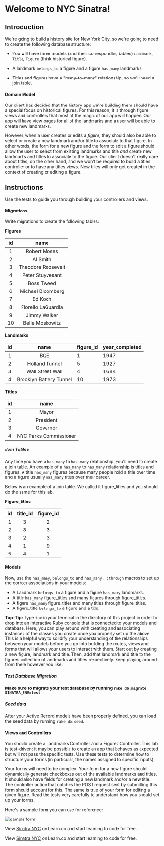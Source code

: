 # Welcome to NYC Sinatra!

## Introduction

We're going to build a history site for New York City, so we're going to need to
create the following database structure:

- You will have three models (and their corresponding tables) `Landmark`, `Title`,
  `Figure` (think historical figure).

- A landmark `belongs_to` a figure and a figure `has_many` landmarks.
- Titles and figures have a "many-to-many" relationship, so we'll need a join table.

#### Domain Model

Our client has decided that the history app we're building them should have a
special focus on historical figures. For this reason, it is through figure views
and controllers that most of the magic of our app will happen. Our app will have
view pages for all of the landmarks and a user will be able to create new
landmarks.

However, when a user creates or edits a _figure_, they should also be able
to select or create a new landmark and/or title to associate to that figure. In
other words, the form for a new figure and the form to edit a figure should
allow the user to select from existing landmarks and title _and_ create new
landmarks and titles to associate to the figure. Our client doesn't really care
about titles, on the other hand, and we won't be required to build a titles
controller or to have any titles views. New titles will only get created in the
context of creating or editing a figure.

## Instructions

Use the tests to guide you through building your controllers and views.

#### Migrations

Write migrations to create the following tables:

**Figures**

| **id** |      **name**      |
| :----: | :----------------: |
|   1    |    Robert Moses    |
|   2    |      Al Smith      |
|   3    | Theodore Roosevelt |
|   4    |  Peter Stuyvesant  |
|   5    |     Boss Tweed     |
|   6    | Michael Bloomberg  |
|   7    |      Ed Koch       |
|   8    | Fiorello LaGuardia |
|   9    |    Jimmy Walker    |
|   10   |  Belle Moskowitz   |

**Landmarks**

| **id** |        **name**         | **figure_id** | **year_completed** |
| :----: | :---------------------: | :------------ | ------------------ |
|   1    |           BQE           | 1             | 1947               |
|   2    |     Holland Tunnel      | 5             | 1927               |
|   3    |    Wall Street Wall     | 4             | 1684               |
|   4    | Brooklyn Battery Tunnel | 10            | 1973               |

**Titles**

| **id** |        **name**        |
| :----: | :--------------------: |
|   1    |         Mayor          |
|   2    |       President        |
|   3    |        Governor        |
|   4    | NYC Parks Commissioner |

##### Join Tables

Any time you have a `has_many` to `has_many` relationship, you'll need to create
a join table. An example of a `has_many` to `has_many` relationship is titles
and figures. A title `has_many` figures because many people hold a title over
time and a figure usually `has_many` titles over their career.

Below is an example of a join table. We called it figure_titles and you should
do the same for this lab.

**Figure_titles**

| **id** | **title_id** | **figure_id** |
| :----: | :----------: | :-----------: |
|   1    |      3       |       2       |
|   2    |      3       |       3       |
|   3    |      2       |       3       |
|   4    |      1       |       9       |
|   5    |      4       |       1       |

#### Models

Now, use the `has_many`, `belongs_to` and `has_many, :through` macros to set up
the correct associations in your models:

- A Landmark `belongs_to` a figure and a figure `has_many` landmarks.
- A title `has_many` figure_titles and many figures through figure_titles.
- A figure `has_many` figure_titles and many titles through figure_titles.
- A figure_title `belongs_to` a figure and a title.

**Top-Tip:** Type `tux` in your terminal in the directory of this project in order to drop
into an interactive Ruby console that is connected to your models and database.
Here, you can play around with creating and associating instances of the classes
you create once you properly set up the above. This is a helpful way to solidify
your understanding of the relationships between your models before you go into
building the routes, views and forms that will allows your users to interact
with them. Start out by creating a new figure, landmark and title. Then, add
that landmark and title to the figures collection of landmarks and titles
respectively. Keep playing around from there however you like.

##### Test Database Migration

**Make sure to migrate your test database by running `rake db:migrate SINATRA_ENV=test`**

##### Seed data

After your Active Record models have been properly defined, you can load the
seed data by running `rake db:seed`.

#### Views and Controllers

You should create a Landmarks Controller and a Figures Controller. This lab is
test-driven; it may be possible to create an app that behaves as expected but
will not pass the specific tests. Use these tests to determine how to structure
your forms (in particular, the names assigned to specific inputs).

Your forms will need to be complex. Your form for a new figure should
dynamically generate checkboxes out of the available landmarks and titles. It
should also have fields for creating a new landmark and/or a new title. The
controller action that catches the POST request sent by submitting this form
should account for this. The same is true of your form for editing a given
figure. Read the tests very carefully to understand how you should set up your
forms.

Here's a sample form you can use for reference:

![sample form](https://curriculum-content.s3.amazonaws.com/web-development/Sinatra/nyc-sinatra-sample-form.png)

<p data-visibility='hidden'>View <a href='https://learn.co/lessons/nyc-sinatra'>Sinatra NYC</a> on Learn.co and start learning to code for free.</p>

<p class='util--hide'>View <a href='https://learn.co/lessons/nyc-sinatra'>Sinatra NYC</a> on Learn.co and start learning to code for free.</p>
